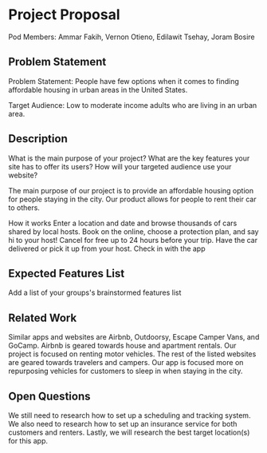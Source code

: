 # Project Proposal

Pod Members: Ammar Fakih, Vernon Otieno, Edilawit Tsehay, Joram Bosire

## Problem Statement

Problem Statement: People have few options when it comes to finding affordable housing in urban areas in the United States.

Target Audience: Low to moderate income adults who are living in an urban area.

## Description

What is the main purpose of your project? What are the key features your site has to offer its users? How will your targeted audience use your website?

The main purpose of our project is to provide an affordable housing option for people staying in the city. Our product allows for people to rent their car to others.

How it works
Enter a location and date and browse thousands of cars shared by local hosts.
Book on the online, choose a protection plan, and say hi to your host! Cancel for free up to 24 hours before your trip.
Have the car delivered or pick it up from your host. Check in with the app

## Expected Features List

Add a list of your groups's brainstormed features list

## Related Work

Similar apps and websites are Airbnb, Outdoorsy, Escape Camper Vans, and GoCamp. Airbnb is geared towards house and apartment rentals. Our project is focused on renting motor vehicles. The rest of the listed websites are geared towards travelers and campers. Our app is focused more on repurposing vehicles for customers to sleep in when staying in the city.

## Open Questions

We still need to research how to set up a scheduling and tracking system. We also need to research how to set up an insurance service for both customers and renters. Lastly, we will research the best target location(s) for this app.
